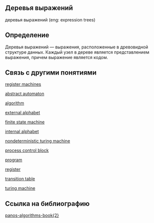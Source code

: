 ## Деревья выражений 
деревья выражений  (eng: expression trees) 

## Определение
Деревья выражений —  выражения, расположенные в древовидной структуре данных. Каждый узел в дереве является представлением выражения, причем выражение является кодом. 

## Связь с другими понятиями

[register machines](https://github.com/vernikkkkkkkkkkkkkkkkkkk/concept/blob/main/virtual%20machines/register%20machines/register%20machines.md)

[abstract automaton](https://github.com/vernikkkkkkkkkkkkkkkkkkk/concept/blob/main/virtual%20machines/register%20machines/abstract%20automaton.md)

[algorithm](https://github.com/vernikkkkkkkkkkkkkkkkkkk/concept/blob/main/virtual%20machines/register%20machines/algorithm.md)

[external alphabet](https://github.com/vernikkkkkkkkkkkkkkkkkkk/concept/blob/main/virtual%20machines/register%20machines/external%20alphabet.md)

[finite state machine](https://github.com/vernikkkkkkkkkkkkkkkkkkk/concept/blob/main/virtual%20machines/register%20machines/finite%20state%20machine.md)

[internal alphabet](https://github.com/vernikkkkkkkkkkkkkkkkkkk/concept/blob/main/virtual%20machines/register%20machines/internal%20alphabet.md)

[nondeterministic turing machine](https://github.com/vernikkkkkkkkkkkkkkkkkkk/concept/blob/main/virtual%20machines/register%20machines/nondeterministic%20turing%20machine.md)

[process control block](https://github.com/vernikkkkkkkkkkkkkkkkkkk/concept/blob/main/virtual%20machines/register%20machines/process%20control%20block.md)

[program](https://github.com/vernikkkkkkkkkkkkkkkkkkk/concept/blob/main/virtual%20machines/register%20machines/program.md)

[register](https://github.com/vernikkkkkkkkkkkkkkkkkkk/concept/blob/main/virtual%20machines/register%20machines/register.md)

[transition table](https://github.com/vernikkkkkkkkkkkkkkkkkkk/concept/blob/main/virtual%20machines/register%20machines/transition%20table.md)

[turing machine](https://github.com/vernikkkkkkkkkkkkkkkkkkk/concept/blob/main/virtual%20machines/register%20machines/turing%20machine.md)
## Cсылка на библиографию

[panos-algorithms-book{2}](https://github.com/vernikkkkkkkkkkkkkkkkkkk/concept/blob/main/bibliography/register%20machines/panos-algorithms-book%7B2%7D.md)

